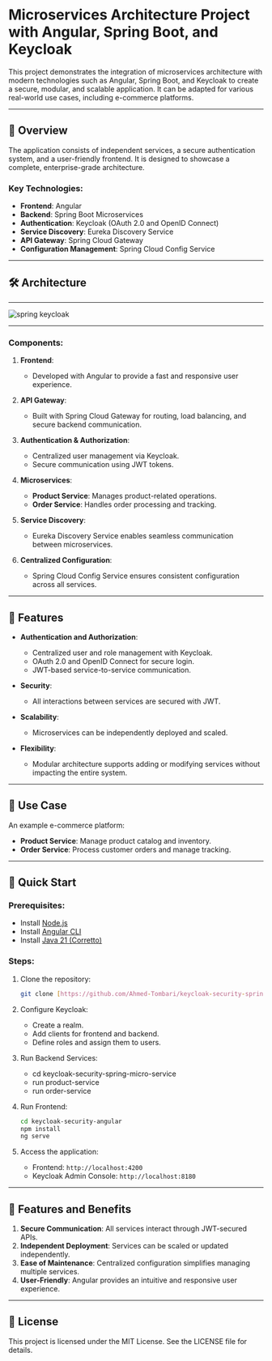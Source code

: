# Microservices Architecture Project with Angular, Spring Boot, and Keycloak

This project demonstrates the integration of microservices architecture with modern technologies such as Angular, Spring Boot, and Keycloak to create a secure, modular, and scalable application. It can be adapted for various real-world use cases, including e-commerce platforms.

---

## 🚀 Overview

The application consists of independent services, a secure authentication system, and a user-friendly frontend. It is designed to showcase a complete, enterprise-grade architecture.

### Key Technologies:
- **Frontend**: Angular
- **Backend**: Spring Boot Microservices
- **Authentication**: Keycloak (OAuth 2.0 and OpenID Connect)
- **Service Discovery**: Eureka Discovery Service
- **API Gateway**: Spring Cloud Gateway
- **Configuration Management**: Spring Cloud Config Service

---

## 🛠️ Architecture

---
![spring keycloak](https://github.com/user-attachments/assets/b66976fa-13c3-4b4b-84f4-8a8b77fbff0e)

---

### Components:

1. **Frontend**:
   - Developed with Angular to provide a fast and responsive user experience.

2. **API Gateway**:
   - Built with Spring Cloud Gateway for routing, load balancing, and secure backend communication.

3. **Authentication & Authorization**:
   - Centralized user management via Keycloak.
   - Secure communication using JWT tokens.

4. **Microservices**:
   - **Product Service**: Manages product-related operations.
   - **Order Service**: Handles order processing and tracking.

5. **Service Discovery**:
   - Eureka Discovery Service enables seamless communication between microservices.

6. **Centralized Configuration**:
   - Spring Cloud Config Service ensures consistent configuration across all services.

---

## 🔐 Features

- **Authentication and Authorization**:
  - Centralized user and role management with Keycloak.
  - OAuth 2.0 and OpenID Connect for secure login.
  - JWT-based service-to-service communication.

- **Security**:
  - All interactions between services are secured with JWT.

- **Scalability**:
  - Microservices can be independently deployed and scaled.

- **Flexibility**:
  - Modular architecture supports adding or modifying services without impacting the entire system.

---

## 🛒 Use Case

An example e-commerce platform:

- **Product Service**: Manage product catalog and inventory.
- **Order Service**: Process customer orders and manage tracking.

---

## 🚀 Quick Start

### Prerequisites:
- Install [Node.js](https://nodejs.org/)
- Install [Angular CLI](https://angular.io/cli)
- Install [Java 21 (Corretto)](https://aws.amazon.com/corretto/)

### Steps:

1. Clone the repository:
   ```bash
   git clone [https://github.com/Ahmed-Tombari/keycloak-security-springboot-angular.git](https://github.com/Ahmed-Tombari/keycloak-security-springboot-angular.git)
   ```

2. Configure Keycloak:
   - Create a realm.
   - Add clients for frontend and backend.
   - Define roles and assign them to users.

3. Run Backend Services:
   - cd keycloak-security-spring-micro-service
   - run product-service
   - run order-service

5. Run Frontend:
   ```bash
   cd keycloak-security-angular
   npm install
   ng serve
   ```

6. Access the application:
   - Frontend: `http://localhost:4200`
   - Keycloak Admin Console: `http://localhost:8180`

---

## 🌟 Features and Benefits

1. **Secure Communication**: All services interact through JWT-secured APIs.
2. **Independent Deployment**: Services can be scaled or updated independently.
3. **Ease of Maintenance**: Centralized configuration simplifies managing multiple services.
4. **User-Friendly**: Angular provides an intuitive and responsive user experience.

---

## 📝 License

This project is licensed under the MIT License. See the LICENSE file for details.
